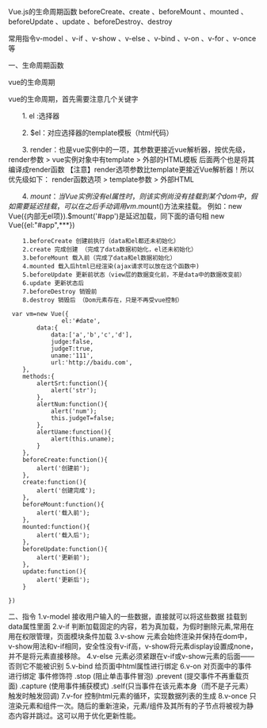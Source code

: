 Vue.js的生命周期函数 beforeCreate、create 、beforeMount 、mounted 、beforeUpdate 、update 、beforeDestroy、destroy

常用指令v-model 、v-if 、v-show 、v-else 、v-bind 、v-on 、v-for 、v-once等

一、生命周期函数

vue的生命周期

vue的生命周期，首先需要注意几个关键字

　　1. el :选择器

　　2. $el：对应选择器的template模板（html代码）

　　3. render：也是vue实例中的一项，其参数更接近vue解析器，按优先级，render参数 > vue实例对象中有template > 外部的HTML模板 后面两个也是将其编译成render函数
  【注意】render选项参数比template更接近Vue解析器！所以优先级如下：
   render函数选项  > template参数  > 外部HTML

　　4. $mount ：当Vue实例没有el属性时，则该实例尚没有挂载到某个dom中，假如需要延迟挂载，可以在之后手动调用vm.$mount()方法来挂载。
  例如：new Vue({内部无el项}).$mount('#app')是延迟加载，同下面的语句相
     new Vue({el:"#app",***})
	 
	 
```
    1.beforeCreate 创建前执行（data和el都还未初始化）    
    2.create 完成创建 （完成了data数据初始化，el还未初始化）    
    3.beforeMount 载入前（完成了data和el数据初始化）    
    4.mounted 载入后html已经渲染(ajax请求可以放在这个函数中)    
    5.beforeUpdate 更新前状态（view层的数据变化前，不是data中的数据改变前）    
    6.update 更新状态后
    7.beforeDestroy 销毁前
    8.destroy 销毁后 （Dom元素存在，只是不再受vue控制）
```
```
 var vm=new Vue({
               el:'#date',
		data:{
			data:['a','b','c','d'],
			judge:false,
			judgeT:true,
			uname:'111',
			url:'http://baidu.com',
	},
	methods:{
		alertSrt:function(){
			alert('str');
		},
		alertNum:function(){
			alert('num');
			this.judgeT=false;
		},
		alertUame:function(){
			alert(this.uname);
		}
	},
	beforeCreate:function(){
		alert('创建前');
	},
	create:function(){
		alert('创建完成');
	},
	beforeMount:function(){
		alert('载入前');
	},
	mounted:function(){
		alert('载入后');
	},
	beforeUpdate:function(){
		alert('更新前');
	},
	update:function(){
		alert('更新后');
	}
 
})

```

二、指令
    1.v-model  接收用户输入的一些数据，直接就可以将这些数据 挂载到data属性里面
    2.v-if  判断加载固定的内容，若为真加载，为假时删除元素,常用在用在权限管理，页面模块条件加载
    3.v-show 元素会始终渲染并保持在dom中，v-show用法和v-if相同，安全性没有v-if高，v-show将元素display设置成none，并不是将元素直接移除。
    4.v-else 元素必须紧跟在v-if或v-show元素的后面——否则它不能被识别
    5.v-bind 给页面中html属性进行绑定
    6.v-on 对页面中的事件进行绑定
      事件修饰符 .stop (阻止单击事件冒泡)   .prevent (提交事件不再重载页面) .capture (使用事件捕获模式) .self(只当事件在该元素本身（而不是子元素）触发时触发回调)
    7.v-for 控制html元素的循环，实现数据列表的生成
    8.v-once 只渲染元素和组件一次。随后的重新渲染，元素/组件及其所有的子节点将被视为静态内容并跳过。这可以用于优化更新性能。 
